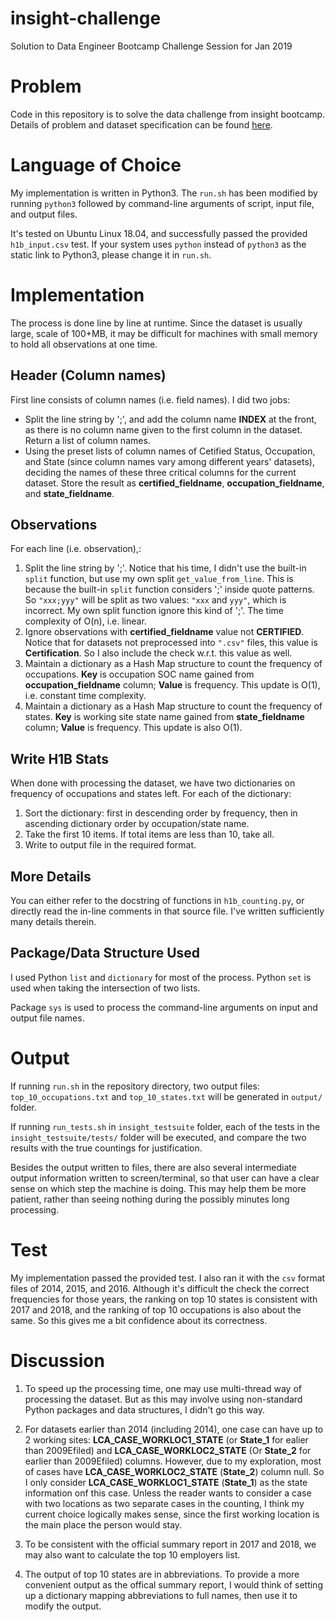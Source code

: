 # insight-challenge
Solution to Data Engineer Bootcamp Challenge Session for Jan 2019

# Problem

Code in this repository is to solve the data challenge from insight bootcamp. Details of problem and dataset specification can be found [here](https://github.com/InsightDataScience/h1b_statistics).

# Language of Choice

My implementation is written in Python3. The `run.sh` has been modified by running `python3` followed by command-line arguments of script, input file, and output files.

It's tested on Ubuntu Linux 18.04, and successfully passed the provided `h1b_input.csv` test. If your system uses `python` instead of `python3` as the static link to Python3, please change it in `run.sh`.

# Implementation

The process is done line by line at runtime. Since the dataset is usually large, scale of 100+MB, it may be difficult for machines with small memory to hold all observations at one time.

## Header (Column names)

First line consists of column names (i.e. field names). I did two jobs:
* Split the line string by ';', and add the column name **INDEX** at the front, as there is no column name given to the first column in the dataset. Return a list of column names.
* Using the preset lists of column names of Cetified Status, Occupation, and State (since column names vary among different years' datasets), deciding the names of these three critical columns for the current dataset. Store the result as **certified_fieldname**, **occupation_fieldname**, and **state_fieldname**.
  
## Observations

For each line (i.e. observation),:
1. Split the line string by ';'. Notice that his time, I didn't use the built-in `split` function, but use my own split `get_value_from_line`. This is because the built-in `split` function considers ';' inside quote patterns. So `"xxx;yyy"` will be split as two values: `"xxx` and `yyy"`, which is incorrect. My own split function ignore this kind of ';'. The time complexity of O(n), i.e. linear.
2. Ignore observations with **certified_fieldname** value not **CERTIFIED**. Notice that for datasets not preprocessed into `".csv"` files, this value is **Certification**. So I also include the check w.r.t. this value as well.
3. Maintain a dictionary as a Hash Map structure to count the frequency of occupations. **Key** is occupation SOC name gained from **occupation_fieldname** column; **Value** is frequency. This update is O(1), i.e. constant time complexity.
4. Maintain a dictionary as a Hash Map structure to count the frequency of states. **Key** is working site state name gained from **state_fieldname** column; **Value** is frequency. This update is also O(1).

## Write H1B Stats

When done with processing the dataset, we have two dictionaries on frequency of occupations and states left. For each of the dictionary:
1. Sort the dictionary: first in descending order by frequency, then in ascending dictionary order by occupation/state name.
2. Take the first 10 items. If total items are less than 10, take all.
3. Write to output file in the required format.

## More Details

You can either refer to the docstring of functions in `h1b_counting.py`, or directly read the in-line comments in that source file. I've written sufficiently many details therein.

## Package/Data Structure Used

I used Python `list` and `dictionary` for most of the process. Python `set` is used when taking the intersection of two lists.

Package `sys` is used to process the command-line arguments on input and output file names.

# Output

If running `run.sh` in the repository directory, two output files: `top_10_occupations.txt` and `top_10_states.txt` will be generated in `output/` folder.

If running `run_tests.sh` in `insight_testsuite` folder, each of the tests in the `insight_testsuite/tests/` folder will be executed, and compare the two results with the true countings for justification.

Besides the output written to files, there are also several intermediate output information written to screen/terminal, so that user can have a clear sense on which step the machine is doing. This may help them be more patient, rather than seeing nothing during the possibly minutes long processing.

# Test

My implementation passed the provided test. I also ran it with the `csv` format files of 2014, 2015, and 2016. Although it's difficult the check the correct frequencies for those years, the ranking on top 10 states is consistent with 2017 and 2018, and the ranking of top 10 occupations is also about the same. So this gives me a bit confidence about its correctness.

# Discussion

1. To speed up the processing time, one may use multi-thread way of processing the dataset. But as this may involve using non-standard Python packages and data structures, I didn't go this way.

2. For datasets earlier than 2014 (including 2014), one case can have up to 2 working sites: **LCA_CASE_WORKLOC1_STATE** (or **State_1** for ealier than 2009Efiled) and **LCA_CASE_WORKLOC2_STATE** (Or **State_2** for earlier than 2009Efiled) columns. However, due to my exploration, most of cases have **LCA_CASE_WORKLOC2_STATE** (**State_2**) column null. So I only consider **LCA_CASE_WORKLOC1_STATE** (**State_1**) as the state information onf this case. Unless the reader wants to consider a case with two locations as two separate cases in the counting, I think my current choice logically makes sense, since the first working location is the main place the person would stay.

3. To be consistent with the official summary report in 2017 and 2018, we may also want to calculate the top 10 employers list.

4. The output of top 10 states are in abbreviations. To provide a more convenient output as the offical summary report, I would think of setting up a dictionary mapping abbreviations to full names, then use it to modify the output.
